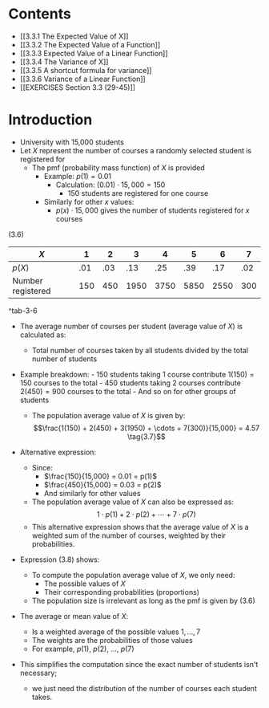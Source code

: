 # Contents
- [[3.3.1 The Expected Value of X]]
- [[3.3.2 The Expected Value of a Function]]
- [[3.3.3 Expected Value of a Linear Function]]
- [[3.3.4 The Variance of X]]
- [[3.3.5 A shortcut formula for variance]]
- [[3.3.6 Variance of a Linear Function]]
- [[EXERCISES Section 3.3 (29-45)]]
# Introduction
- University with 15,000 students
- Let $X$ represent the number of courses a randomly selected student is registered for
  - The pmf (probability mass function) of $X$ is provided
    - Example: $p(1) = 0.01$
      - Calculation: $(0.01) \cdot 15,000 = 150$
        - 150 students are registered for one course
    - Similarly for other $x$ values:
      - $p(x) \cdot 15,000$ gives the number of students registered for $x$ courses

(3.6)

| $X$               | 1   | 2   | 3    | 4    | 5    | 6    | 7   |
| ----------------- | --- | --- | ---- | ---- | ---- | ---- | --- |
| $p (X)$           | .01 | .03 | .13  | .25  | .39  | .17  | .02 |
| Number registered | 150 | 450 | 1950 | 3750 | 5850 | 2550 | 300 |

^tab-3-6

- The average number of courses per student (average value of $X$) is calculated as:
	- Total number of courses taken by all students divided by the total number of students
- Example breakdown:
      - 150 students taking 1 course contribute $1(150) = 150$ courses to the total
      - 450 students taking 2 courses contribute $2(450) = 900$ courses to the total
      - And so on for other groups of students
  - The population average value of $X$ is given by:
    $$\frac{1(150) + 2(450) + 3(1950) + \cdots + 7(300)}{15,000} = 4.57 \tag{3.7}$$

- Alternative expression:
	- Since:
		- $\frac{150}{15,000} = 0.01 = p(1)$
	    - $\frac{450}{15,000} = 0.03 = p(2)$
	    - And similarly for other values
	- The population average value of $X$ can also be expressed as:
    $$1 \cdot p(1) + 2 \cdot p(2) + \cdots + 7 \cdot p(7) \tag{3.8}$$
	- This alternative expression shows that the average value of $X$ is a weighted sum of the number of courses, weighted by their probabilities.

- Expression (3.8) shows:
	- To compute the population average value of $X$, we only need:
	    - The possible values of $X$
	    - Their corresponding probabilities (proportions)
	- The population size is irrelevant as long as the pmf is given by (3.6)
- The average or mean value of $X$:
	- Is a weighted average of the possible values $1, \ldots, 7$
	- The weights are the probabilities of those values
    - For example, $p(1)$, $p(2)$, ..., $p(7)$
- This simplifies the computation since the exact number of students isn't necessary;
	- we just need the distribution of the number of courses each student takes.
